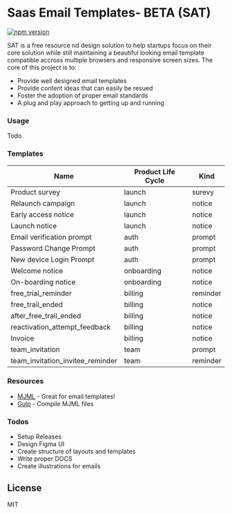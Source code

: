 # Saas Email Templates- BETA (SAT)

[![npm version](https://img.shields.io/npm/v/publish-please.svg)](https://www.npmjs.com/package/publish-please)

SAT is a free resource nd design solution to help startups focus on their core solution while still maintaining a beautiful looking email template compatible accross multiple browsers and responsive screen sizes. The core of this project is to:
  - Provide well designed email templates
  - Provide content ideas that can easily be resued
  - Foster the adoption of proper email standards
  - A plug and play approach to getting up and running

### Usage
Todo
### Templates
| Name | Product Life Cycle | Kind |
| ------ | ------ | ------ |
| Product survey | launch | surevy |
| Relaunch campaign | launch | notice |
| Early access notice | launch | notice |
| Launch notice | launch | notice |
| Email verification prompt | auth | prompt |
| Password Change Prompt | auth | prompt |
| New device Login Prompt | auth | prompt |
| Welcome notice | onboarding | notice |
| On-boarding notice | onboarding | notice |
| free_trial_reminder | billing | reminder |
| free_trail_ended | billing | notice |
| after_free_trail_ended | billing | notice |
| reactivation_attempt_feedback | billing | notice |
| Invoice | billing | notice |
| team_invitation | team | prompt |
| team_invitation_invitee_reminder | team | reminder |
### Resources
* [MJML] - Great for email templates!
* [Gulp] - Compile MJML files

### Todos

 - Setup Releases
 - Design Figma UI
 - Create structure of layouts and templates
 - Write proper DOCS
 - Create illustrations for emails

License
----
MIT

[//]: # (These are reference links used in the body of this note and get stripped out when the markdown processor does its job. There is no need to format nicely because it shouldn't be seen. Thanks SO - http://stackoverflow.com/questions/4823468/store-comments-in-markdown-syntax)

   [MJML]: <https://github.com/mjmlio/mjml>
   [Gulp]: <http://gulpjs.com>

   [PlDb]: <https://github.com/joemccann/dillinger/tree/master/plugins/dropbox/README.md>
   [PlGh]: <https://github.com/joemccann/dillinger/tree/master/plugins/github/README.md>
   [PlGd]: <https://github.com/joemccann/dillinger/tree/master/plugins/googledrive/README.md>
   [PlOd]: <https://github.com/joemccann/dillinger/tree/master/plugins/onedrive/README.md>
   [PlMe]: <https://github.com/joemccann/dillinger/tree/master/plugins/medium/README.md>
   [PlGa]: <https://github.com/RahulHP/dillinger/blob/master/plugins/googleanalytics/README.md>
